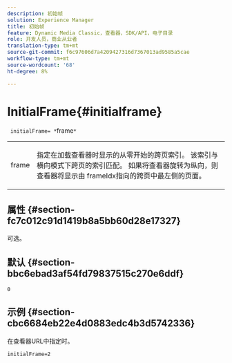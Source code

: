 ```yaml
---
description: 初始帧
solution: Experience Manager
title: 初始帧
feature: Dynamic Media Classic，查看器，SDK/API，电子目录
role: 开发人员，商业从业者
translation-type: tm+mt
source-git-commit: f6c97606d7a4209427316d7367013ad9585a5cae
workflow-type: tm+mt
source-wordcount: '68'
ht-degree: 8%

---
```



# InitialFrame{#initialframe}

` initialFrame= *`frame`*`

<table id="table_06B5F795889E402FB6BCEA4D882E1422"> 
 <tbody> 
  <tr> 
   <td colname="col1"> <p> <span class="codeph"><span class="varname"> frame</span></span> </p> </td> 
   <td colname="col2"> <p> 指定在加载查看器时显示的从零开始的跨页索引。 该索引与横向模式下跨页的索引匹配。 如果将查看器旋转为纵向，则查看器将显示由<span class="codeph"> frameIdx</span>指向的跨页中最左侧的页面。 </p> </td> 
  </tr> 
 </tbody> 
</table>

## 属性 {#section-fc7c012c91d1419b8a5bb60d28e17327}

可选。

## 默认 {#section-bbc6ebad3af54fd79837515c270e6ddf}

`0`

## 示例 {#section-cbc6684eb22e4d0883edc4b3d5742336}

在查看器URL中指定时。

```
initialFrame=2
```

